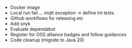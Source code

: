 * Docker image
* Local run fail ... mqtt exception -> define int tests
* Github workflows for releasing etc
* Add snyk
* Evaluate dependabot
* Register for OSS alliance badges and follow guidances
* Code cleanup (migrate to Java 20)